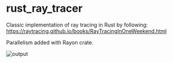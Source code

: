 # rust_ray_tracer
Classic implementation of ray tracing in Rust by following: https://raytracing.github.io/books/RayTracingInOneWeekend.html

Parallelism added with Rayon crate.

![output](https://user-images.githubusercontent.com/51113884/210222227-b9894921-c4c8-4f17-90b6-e3d6490d4cd5.png)
